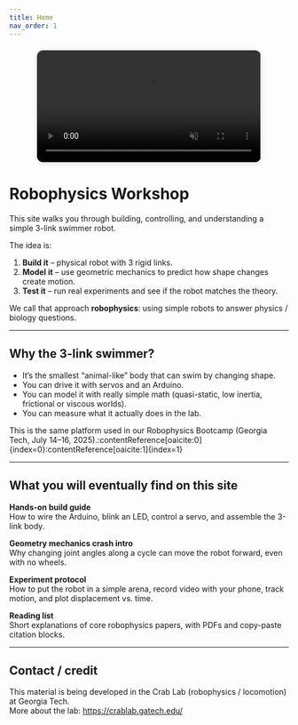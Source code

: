 ```yaml
---
title: Home
nav_order: 1
---
```



<div style="text-align:center; margin-top:20px;">
  <video autoplay muted loop playsinline
         style="width:80%; max-width:600px; border-radius:12px; border:1px solid #ddd; box-shadow:0 2px 10px rgba(0,0,0,0.1);">
    <source src="files/demo1.mp4" type="video/mp4">
    Your browser does not support the video tag.
  </video>
  <div style="font-size:0.9rem; margin-top:8px; color:#555;">
  </div>
</div>

# Robophysics Workshop

This site walks you through building, controlling, and understanding a simple 3-link swimmer robot.

The idea is:
1. **Build it** – physical robot with 3 rigid links.
2. **Model it** – use geometric mechanics to predict how shape changes create motion.
3. **Test it** – run real experiments and see if the robot matches the theory.

We call that approach **robophysics**: using simple robots to answer physics / biology questions.

---

## Why the 3-link swimmer?
- It’s the smallest “animal-like” body that can swim by changing shape.
- You can drive it with servos and an Arduino.
- You can model it with really simple math (quasi-static, low inertia, frictional or viscous worlds).
- You can measure what it actually does in the lab.

This is the same platform used in our Robophysics Bootcamp (Georgia Tech, July 14–16, 2025).:contentReference[oaicite:0]{index=0}:contentReference[oaicite:1]{index=1}

---

## What you will eventually find on this site
**Hands-on build guide**  
How to wire the Arduino, blink an LED, control a servo, and assemble the 3-link body.

**Geometry mechanics crash intro**  
Why changing joint angles along a cycle can move the robot forward, even with no wheels.

**Experiment protocol**  
How to put the robot in a simple arena, record video with your phone, track motion, and plot displacement vs. time.

**Reading list**  
Short explanations of core robophysics papers, with PDFs and copy-paste citation blocks.


---

## Contact / credit
This material is being developed in the Crab Lab (robophysics / locomotion) at Georgia Tech.  
More about the lab: https://crablab.gatech.edu/
